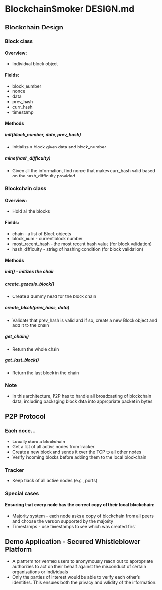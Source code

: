 # BlockchainSmoker DESIGN.md

## Blockchain Design
### Block class
#### Overview:
* Individual block object
#### Fields:
* block_number
* nonce
* data
* prev_hash
* curr_hash
* timestamp
#### Methods
##### init(block_number, data, prev_hash)
* Initialize a block given data and block_number
##### mine(hash_difficulty)
* Given all the information, find nonce that makes curr_hash valid based on the hash_difficulty provided

### Blockchain class
#### Overview:
* Hold all the blocks
#### Fields:
* chain - a list of Block objects
* block_num - current block number
* most_recent_hash - the most recent hash value (for block validation)
* hash_difficulty - string of hashing condition (for block validation)
#### Methods
##### init() - initizes the chain
##### create_genesis_block()
* Create a dummy head for the block chain
##### create_block(prev_hash, data)
* Validate that prev_hash is valid and if so, create a new Block object and add it to the chain
##### get_chain()
* Return the whole chain
##### get_last_block()
* Return the last block in the chain

### Note
* In this architecture, P2P has to handle all broadcasting of blockchain data, including packaging block data into appropriate packet in bytes

## P2P Protocol
### Each node…
* Locally store a blockchain
* Get a list of all active nodes from tracker
* Create a new block and sends it over the TCP to all other nodes
* Verify incoming blocks before adding them to the local blockchain 
### Tracker
* Keep track of all active nodes (e.g., ports)
### Special cases
#### Ensuring that every node has the correct copy of their local blockchain:
* Majority system - each node asks a copy of blockchain from all peers and choose the version supported by the majority 
* Timestamps - use timestamps to see which was created first

## Demo Application - Secured Whistleblower Platform
* A platform for verified users to anonymously reach out to appropriate authorities to act on their behalf against the misconduct of certain organizations or individuals
* Only the parties of interest would be able to verify each other’s identities. This ensures both the privacy and validity of the information.